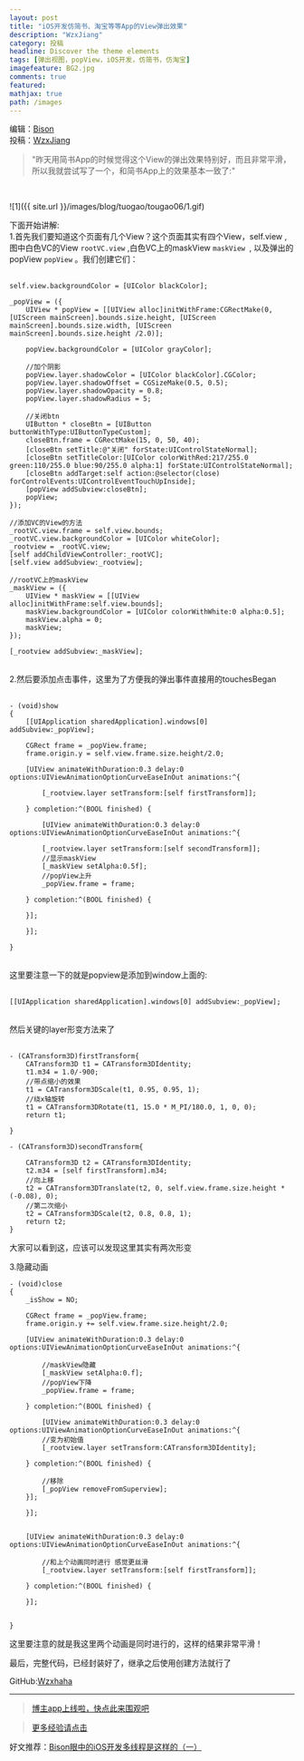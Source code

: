 ```yaml
---
layout: post
title: "iOS开发仿简书、淘宝等等App的View弹出效果"
description: "WzxJiang"
category: 投稿
headline: Discover the theme elements
tags: [弹出视图，popView，iOS开发，仿简书，仿淘宝]
imagefeature: BG2.jpg
comments: true
featured: 
mathjax: true
path: /images
---
```

编辑：[Bison](http://allluckly.cn/)<br>
投稿：[WzxJiang](http://www.jianshu.com/p/a697d2a38b3c)<br>

>&quot;昨天用简书App的时候觉得这个View的弹出效果特别好，而且非常平滑，所以我就尝试写了一个，和简书App上的效果基本一致了:&quot;

<br>

![1]({{ site.url }}/images/blog/tuogao/tougao06/1.gif)<br>


下面开始讲解:<br>
1.首先我们要知道这个页面有几个View？这个页面其实有四个View，self.view , 图中白色VC的View  `rootVC.view` ,白色VC上的maskView `maskView `, 以及弹出的popView `popView` 。我们创建它们：<br>
<br>

```
self.view.backgroundColor = [UIColor blackColor];

_popView = ({
    UIView * popView = [[UIView alloc]initWithFrame:CGRectMake(0, [UIScreen mainScreen].bounds.size.height, [UIScreen mainScreen].bounds.size.width, [UIScreen mainScreen].bounds.size.height /2.0)];

    popView.backgroundColor = [UIColor grayColor];

    //加个阴影
    popView.layer.shadowColor = [UIColor blackColor].CGColor;
    popView.layer.shadowOffset = CGSizeMake(0.5, 0.5);
    popView.layer.shadowOpacity = 0.8;
    popView.layer.shadowRadius = 5;

    //关闭btn
    UIButton * closeBtn = [UIButton buttonWithType:UIButtonTypeCustom];
    closeBtn.frame = CGRectMake(15, 0, 50, 40);
    [closeBtn setTitle:@"关闭" forState:UIControlStateNormal];
    [closeBtn setTitleColor:[UIColor colorWithRed:217/255.0 green:110/255.0 blue:90/255.0 alpha:1] forState:UIControlStateNormal];
    [closeBtn addTarget:self action:@selector(close) forControlEvents:UIControlEventTouchUpInside];
    [popView addSubview:closeBtn];
    popView;
});    

//添加VC的View的方法
_rootVC.view.frame = self.view.bounds;
_rootVC.view.backgroundColor = [UIColor whiteColor];
_rootview = _rootVC.view;
[self addChildViewController:_rootVC];
[self.view addSubview:_rootview];

//rootVC上的maskView
_maskView = ({
    UIView * maskView = [[UIView alloc]initWithFrame:self.view.bounds];
    maskView.backgroundColor = [UIColor colorWithWhite:0 alpha:0.5];
    maskView.alpha = 0;
    maskView;
});

[_rootview addSubview:_maskView];

```
<br>
2.然后要添加点击事件，这里为了方便我的弹出事件直接用的touchesBegan<br>
<br>

```
- (void)show
{
    [[UIApplication sharedApplication].windows[0] addSubview:_popView];

    CGRect frame = _popView.frame;
    frame.origin.y = self.view.frame.size.height/2.0;

    [UIView animateWithDuration:0.3 delay:0 options:UIViewAnimationOptionCurveEaseInOut animations:^{

        [_rootview.layer setTransform:[self firstTransform]];

    } completion:^(BOOL finished) {

        [UIView animateWithDuration:0.3 delay:0 options:UIViewAnimationOptionCurveEaseInOut animations:^{

        [_rootview.layer setTransform:[self secondTransform]];
        //显示maskView
        [_maskView setAlpha:0.5f];
        //popView上升
        _popView.frame = frame;

    } completion:^(BOOL finished) {

    }];

    }];

}
```
<br>
这里要注意一下的就是popview是添加到window上面的:<br>
<br>

```
[[UIApplication sharedApplication].windows[0] addSubview:_popView];
```

<br>
然后关键的layer形变方法来了<br>
<br>

```
- (CATransform3D)firstTransform{
    CATransform3D t1 = CATransform3DIdentity;
    t1.m34 = 1.0/-900;
    //带点缩小的效果
    t1 = CATransform3DScale(t1, 0.95, 0.95, 1);
    //绕x轴旋转
    t1 = CATransform3DRotate(t1, 15.0 * M_PI/180.0, 1, 0, 0);
    return t1;

}

- (CATransform3D)secondTransform{

    CATransform3D t2 = CATransform3DIdentity;
    t2.m34 = [self firstTransform].m34;
    //向上移
    t2 = CATransform3DTranslate(t2, 0, self.view.frame.size.height * (-0.08), 0);
    //第二次缩小
    t2 = CATransform3DScale(t2, 0.8, 0.8, 1);
    return t2;
}

```

大家可以看到这，应该可以发现这里其实有两次形变<br>

3.隐藏动画<br>

```
- (void)close
{
    _isShow = NO;

    CGRect frame = _popView.frame;
    frame.origin.y += self.view.frame.size.height/2.0;

    [UIView animateWithDuration:0.3 delay:0 options:UIViewAnimationOptionCurveEaseInOut animations:^{

        //maskView隐藏
        [_maskView setAlpha:0.f];
        //popView下降
        _popView.frame = frame;

    } completion:^(BOOL finished) {

        [UIView animateWithDuration:0.3 delay:0 options:UIViewAnimationOptionCurveEaseInOut animations:^{
        //变为初始值
        [_rootview.layer setTransform:CATransform3DIdentity];

    } completion:^(BOOL finished) {

        //移除
        [_popView removeFromSuperview];
    }];

    }];


    [UIView animateWithDuration:0.3 delay:0 options:UIViewAnimationOptionCurveEaseInOut animations:^{

        //和上个动画同时进行 感觉更丝滑
        [_rootview.layer setTransform:[self firstTransform]];

    } completion:^(BOOL finished) {

    }];


}

```
这里要注意的就是我这里两个动画是同时进行的，这样的结果非常平滑！<br>

最后，完整代码，已经封装好了，继承之后使用创建方法就行了<br>

GitHub:[Wzxhaha](https://github.com/Wzxhaha/WZXJianShuPopDemo)<br>


----------------------------------------------------------

> [博主app上线啦，快点此来围观吧](https://itunes.apple.com/us/app/it-blog-zi-xueios-kai-fa-jin/id1067787090?l=zh&ls=1&mt=8)<br>

> [更多经验请点击](http://allluckly.cn/)<br>

好文推荐：[Bison眼中的iOS开发多线程是这样的（一）](http://allluckly.cn/多线程/duoxiancheng01)<br>







